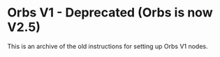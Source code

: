 # Orbs V1 - Deprecated (Orbs is now V2.5)

This is an archive of the old instructions for setting up Orbs V1 nodes.